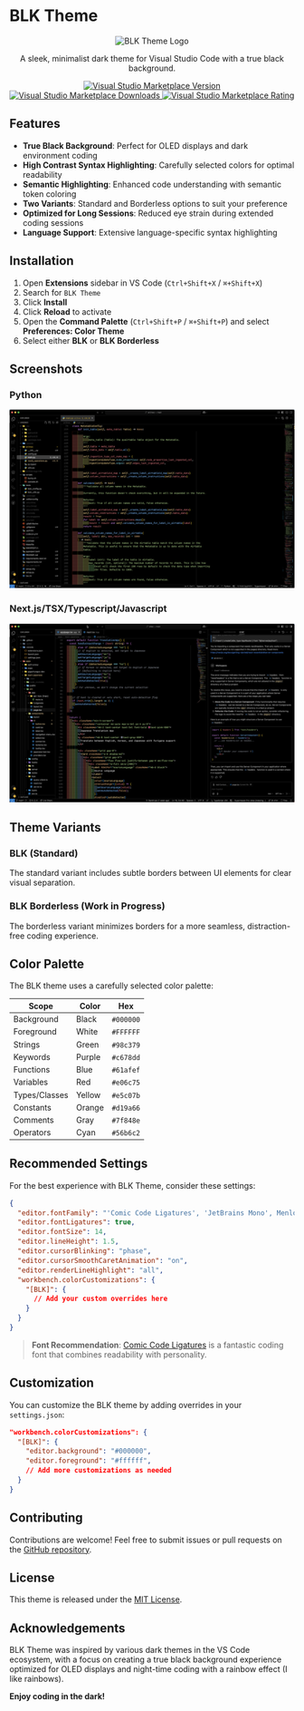 # BLK Theme

<p align="center">
  <img src="https://raw.githubusercontent.com/leetdavid/blk-theme/main/icon.png" alt="BLK Theme Logo" width="150">
</p>

<p align="center">
  A sleek, minimalist dark theme for Visual Studio Code with a true black background.
</p>

<p align="center">
  <a href="https://marketplace.visualstudio.com/items?itemName=leetdavid.blk-theme">
    <img src="https://img.shields.io/visual-studio-marketplace/v/leetdavid.blk-theme.svg?style=flat-square&label=VS%20Marketplace&logo=visual-studio-code" alt="Visual Studio Marketplace Version">
  </a>
  <a href="https://marketplace.visualstudio.com/items?itemName=leetdavid.blk-theme">
    <img src="https://img.shields.io/visual-studio-marketplace/d/leetdavid.blk-theme.svg?style=flat-square&label=Downloads&logo=visual-studio-code" alt="Visual Studio Marketplace Downloads">
  </a>
  <a href="https://marketplace.visualstudio.com/items?itemName=leetdavid.blk-theme">
    <img src="https://img.shields.io/visual-studio-marketplace/r/leetdavid.blk-theme.svg?style=flat-square&label=Rating&logo=visual-studio-code" alt="Visual Studio Marketplace Rating">
  </a>
</p>

## Features

- **True Black Background**: Perfect for OLED displays and dark environment coding
- **High Contrast Syntax Highlighting**: Carefully selected colors for optimal readability
- **Semantic Highlighting**: Enhanced code understanding with semantic token coloring
- **Two Variants**: Standard and Borderless options to suit your preference
- **Optimized for Long Sessions**: Reduced eye strain during extended coding sessions
- **Language Support**: Extensive language-specific syntax highlighting

## Installation

1. Open **Extensions** sidebar in VS Code (`Ctrl+Shift+X` / `⌘+Shift+X`)
2. Search for `BLK Theme`
3. Click **Install**
4. Click **Reload** to activate
5. Open the **Command Palette** (`Ctrl+Shift+P` / `⌘+Shift+P`) and select **Preferences: Color Theme**
6. Select either **BLK** or **BLK Borderless**

## Screenshots

### Python

![Python Example](https://raw.githubusercontent.com/leetdavid/blk-theme/main/screenshots/python.png)

### Next.js/TSX/Typescript/Javascript

![HTML/CSS Example](https://raw.githubusercontent.com/leetdavid/blk-theme/main/screenshots/nextjs.png)

## Theme Variants

### BLK (Standard)

The standard variant includes subtle borders between UI elements for clear visual separation.

### BLK Borderless (Work in Progress)

The borderless variant minimizes borders for a more seamless, distraction-free coding experience.

## Color Palette

The BLK theme uses a carefully selected color palette:

| Scope         | Color  | Hex       |
| ------------- | ------ | --------- |
| Background    | Black  | `#000000` |
| Foreground    | White  | `#FFFFFF` |
| Strings       | Green  | `#98c379` |
| Keywords      | Purple | `#c678dd` |
| Functions     | Blue   | `#61afef` |
| Variables     | Red    | `#e06c75` |
| Types/Classes | Yellow | `#e5c07b` |
| Constants     | Orange | `#d19a66` |
| Comments      | Gray   | `#7f848e` |
| Operators     | Cyan   | `#56b6c2` |

## Recommended Settings

For the best experience with BLK Theme, consider these settings:

```json
{
  "editor.fontFamily": "'Comic Code Ligatures', 'JetBrains Mono', Menlo, Monaco, 'Courier New', monospace",
  "editor.fontLigatures": true,
  "editor.fontSize": 14,
  "editor.lineHeight": 1.5,
  "editor.cursorBlinking": "phase",
  "editor.cursorSmoothCaretAnimation": "on",
  "editor.renderLineHighlight": "all",
  "workbench.colorCustomizations": {
    "[BLK]": {
      // Add your custom overrides here
    }
  }
}
```

> **Font Recommendation**: [Comic Code Ligatures](https://fonts.ilovetypography.com/fonts/tabular-type-foundry/comic-code) is a fantastic coding font that combines readability with personality.

## Customization

You can customize the BLK theme by adding overrides in your `settings.json`:

```json
"workbench.colorCustomizations": {
  "[BLK]": {
    "editor.background": "#000000",
    "editor.foreground": "#ffffff",
    // Add more customizations as needed
  }
}
```

## Contributing

Contributions are welcome! Feel free to submit issues or pull requests on the [GitHub repository](https://github.com/leetdavid/blk-theme).

## License

This theme is released under the [MIT License](LICENSE).

## Acknowledgements

BLK Theme was inspired by various dark themes in the VS Code ecosystem, with a focus on creating a true black background experience optimized for OLED displays and night-time coding with a rainbow effect (I like rainbows).

**Enjoy coding in the dark!**
